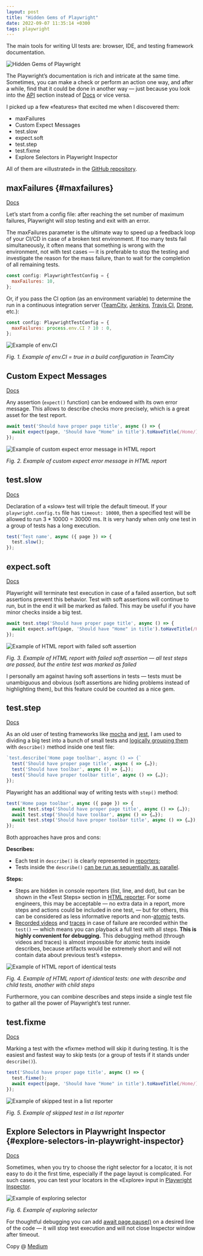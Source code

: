 ```yaml
---
layout: post
title: "Hidden Gems of Playwright"
date: 2022-09-07 11:35:14 +0300
tags: playwright
---
```


The main tools for writing UI tests are: browser, IDE, and testing framework documentation.

![Hidden Gems of Playwright](/assets/2022-09-07/00-cover.jpg)

The Playwright’s documentation is rich and intricate at the same time. Sometimes, you can make a check or perform an action one way, and after a while, find that it could be done in another way — just because you look into the [API](https://playwright.dev/docs/api/class-playwright) section instead of [Docs](https://playwright.dev/docs/intro) or vice versa.

I picked up a few «features» that excited me when I discovered them:

- maxFailures
- Custom Expect Messages
- test.slow
- expect.soft
- test.step
- test.fixme
- Explore Selectors in Playwright Inspector

All of them are «illustrated» in the [GitHub repository](https://github.com/adequatica/ui-testing).

## maxFailures {#maxfailures}

[Docs](https://playwright.dev/docs/api/class-testconfig#test-config-max-failures)

Let’s start from a config file: after reaching the set number of maximum failures, Playwright will stop testing and exit with an error.

The maxFailures parameter is the ultimate way to speed up a feedback loop of your CI/CD in case of a broken test environment. If too many tests fail simultaneously, it often means that something is wrong with the environment, not with test cases — it is preferable to stop the testing and investigate the reason for the mass failure, than to wait for the completion of all remaining tests.

```JavaScript
const config: PlaywrightTestConfig = {
  maxFailures: 10,
};
```

Or, if you pass the CI option (as an environment variable) to determine the run in a continuous integration server ([TeamCity](https://www.jetbrains.com/teamcity/), [Jenkins](https://www.jenkins.io/), [Travis CI](https://www.travis-ci.com/), [Drone](https://www.drone.io/), etc.):

```JavaScript
const config: PlaywrightTestConfig = {
  maxFailures: process.env.CI ? 10 : 0,
};
```

![Example of env.CI](/assets/2022-09-07/01-env-ci.png)

_Fig. 1. Example of env.CI = true in a build configuration in TeamCity_

## Custom Expect Messages

[Docs](https://playwright.dev/docs/test-assertions#custom-expect-message)

Any assertion (`expect()` function) can be endowed with its own error message. This allows to describe checks more precisely, which is a great asset for the test report.

```JavaScript
await test('Should have proper page title', async () => {
  await expect(page, 'Should have "Home" in title').toHaveTitle(/Home/);
});
```

![Example of custom expect error message in HTML report](/assets/2022-09-07/02-custom-expect-messages.png)

_Fig. 2. Example of custom expect error message in HTML report_

## test.slow

[Docs](https://playwright.dev/docs/api/class-test#test-slow-1)

Declaration of a «slow» test will triple the default timeout. If your `playwright.config.ts` file has `timeout: 10000`, then a specified test will be allowed to run 3 \* 10000 = 30000 ms. It is very handy when only one test in a group of tests has a long execution.

```JavaScript
test('Test name', async ({ page }) => {
  test.slow();
});
```

## expect.soft

[Docs](https://playwright.dev/docs/test-assertions#soft-assertions)

Playwright will terminate test execution in case of a failed assertion, but soft assertions prevent this behavior. Test with soft assertions will continue to run, but in the end it will be marked as failed. This may be useful if you have minor checks inside a big test.

```JavaScript
await test.step('Should have proper page title', async () => {
  await expect.soft(page, 'Should have "Home" in title').toHaveTitle(/Home/);
});
```

![Example of HTML report with failed soft assertion](/assets/2022-09-07/03-expect-soft.png)

_Fig. 3. Example of HTML report with failed soft assertion — all test steps are passed, but the entire test was marked as failed_

I personally am against having soft assertions in tests — tests must be unambiguous and obvious (soft assertions are hiding problems instead of highlighting them), but this feature could be counted as a nice gem.

## test.step

[Docs](https://playwright.dev/docs/api/class-test#test-step)

As an old user of testing frameworks like [mocha](https://mochajs.org/) and [jest](https://jestjs.io/), I am used to dividing a big test into a bunch of small tests and [logically grouping them](https://playwright.dev/docs/api/class-test#test-describe-1) with `describe()` method inside one test file:

```JavaScript
`test.describe('Home page toolbar', async () => {`
  test('Should have proper page title', async ( => {…});
  test('Should have toolbar', async () => {…});
  test('Should have proper toolbar title', async () => {…});
});
```

Playwright has an additional way of writing tests with `step()` method:

```JavaScript
test('Home page toolbar', async ({ page }) => {
  await test.step('Should have proper page title', async () => {…});
  await test.step('Should have toolbar', async () => {…});
  await test.step('Should have proper toolbar title', async () => {…});
});
```

Both approaches have pros and cons:

**Describes:**

- Each test in `describe()` is clearly represented in [reporters](https://playwright.dev/docs/test-reporters#built-in-reporters);
- Tests inside the `describe()` [can be run as sequentially, as parallel](https://playwright.dev/docs/api/class-test#test-describe-configure).

**Steps:**

- Steps are hidden in console reporters (list, line, and dot), but can be shown in the «Test Steps» section in [HTML reporter](https://playwright.dev/docs/test-reporters#html-reporter). For some engineers, this may be acceptable — no extra data in a report, more steps and actions could be included in one test, — but for others, this can be considered as less informative reports and non-[atomic](https://medium.com/swlh/creating-fast-reliable-focused-ui-automation-with-atomic-tests-582e4318c0bb) tests.
- [Recorded videos](https://playwright.dev/docs/test-configuration#record-video) and [traces](https://playwright.dev/docs/test-configuration#record-test-trace) in case of failure are recorded within the `test()` — which means you can playback a full test with all steps. **This is highly convenient for debugging.** This debugging method (through videos and traces) is almost impossible for atomic tests inside describes, because artifacts would be extremely short and will not contain data about previous test’s «steps».

![Example of HTML report of identical tests](/assets/2022-09-07/04-describe-steps.png)

_Fig. 4. Example of HTML report of identical tests: one with describe and child tests, another with child steps_

Furthermore, you can combine describes and steps inside a single test file to gather all the power of Playwright’s test runner.

## test.fixme

[Docs](https://playwright.dev/docs/api/class-test#test-fixme-2)

Marking a test with the «fixme» method will skip it during testing. It is the easiest and fastest way to skip tests (or a group of tests if it stands under `describe()`).

```JavaScript
test('Should have proper page title', async () => {
  test.fixme();
  await expect(page, 'Should have "Home" in title').toHaveTitle(/Home/);
});
```

![Example of skipped test in a list reporter](/assets/2022-09-07/05-test-fixme.png)

_Fig. 5. Example of skipped test in a list reporter_

## Explore Selectors in Playwright Inspector {#explore-selectors-in-playwright-inspector}

[Docs](https://playwright.dev/docs/debug-selectors)

Sometimes, when you try to choose the right selector for a locator, it is not easy to do it the first time, especially if the page layout is complicated. For such cases, you can test your locators in the «Explore» input in [Playwright Inspector](https://playwright.dev/docs/debug#playwright-inspector).

![Example of exploring selector](/assets/2022-09-07/06-explore-inspector.png)

_Fig. 6. Example of exploring selector_

For thoughtful debugging you can add [await page.pause()](https://playwright.dev/docs/debug#pagepause) on a desired line of the code — it will stop test execution and will not close Inspector window after timeout.

Copy @ [Medium](https://adequatica.medium.com/hidden-gems-of-playwright-68fcf8896bcb)
